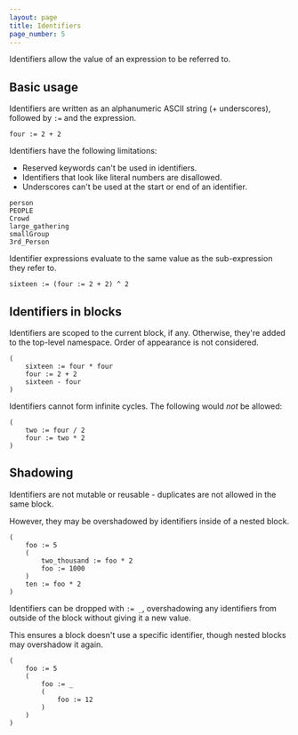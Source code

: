 ```yaml
---
layout: page
title: Identifiers
page_number: 5
---
```


Identifiers allow the value of an expression to be referred to.

## Basic usage

Identifiers are written as an alphanumeric ASCII string (+ underscores),
followed by `:=` and the expression.

```
four := 2 + 2
```

Identifiers have the following limitations:

- Reserved keywords can't be used in identifiers.
- Identifiers that look like literal numbers are disallowed.
- Underscores can't be used at the start or end of an identifier.

```
person
PEOPLE
Crowd
large_gathering
smallGroup
3rd_Person
```

Identifier expressions evaluate to the same value as the sub-expression they
refer to.

```
sixteen := (four := 2 + 2) ^ 2
```

## Identifiers in blocks

Identifiers are scoped to the current block, if any. Otherwise, they're added
to the top-level namespace. Order of appearance is not considered.

```
(
	sixteen := four * four
	four := 2 + 2
	sixteen - four
)
```

Identifiers cannot form infinite cycles. The following would *not* be allowed:

```
(
	two := four / 2
	four := two * 2
)
```

## Shadowing

Identifiers are not mutable or reusable - duplicates are not allowed in the same
block.

However, they may be overshadowed by identifiers inside of a nested block.

```
(
	foo := 5
	(
		two_thousand := foo * 2
		foo := 1000
	)
	ten := foo * 2
)
```

Identifiers can be dropped with `:= _`, overshadowing any identifiers from
outside of the block without giving it a new value.

This ensures a block doesn't use a specific identifier, though nested blocks
may overshadow it again.

```
(
	foo := 5
	(
		foo := _
		(
			foo := 12
		)
	)
)
```